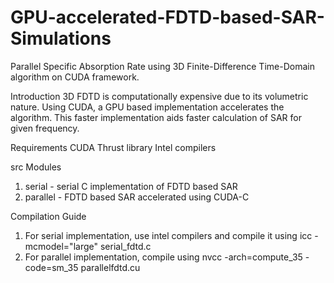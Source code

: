 # GPU-accelerated-FDTD-based-SAR-Simulations

Parallel Specific Absorption Rate using 3D Finite-Difference Time-Domain algorithm on CUDA framework.

Introduction
3D FDTD is computationally expensive due to its volumetric nature. Using CUDA, a GPU based implementation accelerates the algorithm. This faster implementation aids faster calculation of SAR for given frequency.

Requirements
CUDA
Thrust library
Intel compilers

src Modules
1. serial - serial C implementation of FDTD based SAR
2. parallel - FDTD based SAR accelerated using CUDA-C

Compilation Guide
1. For serial implementation, use intel compilers and compile it using 
  icc -mcmodel="large" serial_fdtd.c
2. For parallel implementation, compile using
  nvcc -arch=compute_35 -code=sm_35 parallelfdtd.cu
